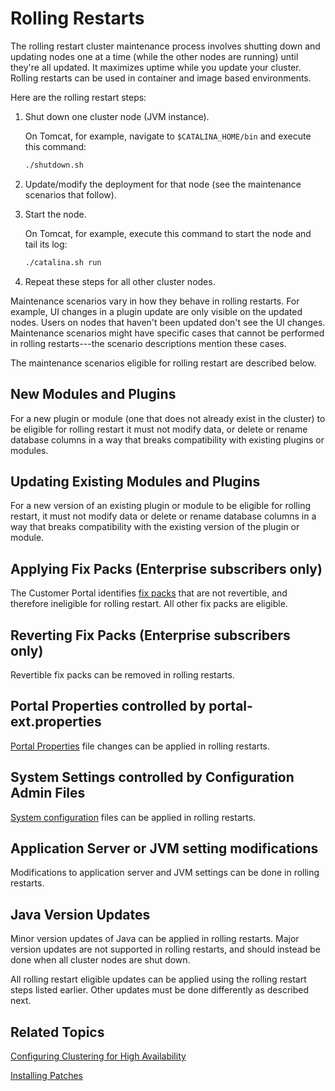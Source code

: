 # Rolling Restarts

The rolling restart cluster maintenance process involves shutting down and updating nodes one at a time (while the other nodes are running) until they're all updated. It maximizes uptime while you update your cluster. Rolling restarts can be used in container and image based environments. 

Here are the rolling restart steps:

1.  Shut down one cluster node (JVM instance).

    On Tomcat, for example, navigate to `$CATALINA_HOME/bin` and execute this command:

    ```bash
    ./shutdown.sh
    ```

2.  Update/modify the deployment for that node (see the maintenance scenarios that follow). 

3.  Start the node.

    On Tomcat, for example, execute this command to start the node and tail its log:

    ```bash
    ./catalina.sh run
    ```

4.  Repeat these steps for all other cluster nodes. 

Maintenance scenarios vary in how they behave in rolling restarts. For example, UI changes in a plugin update are only visible on the updated nodes. Users on nodes that haven't been updated don't see the UI changes. Maintenance scenarios might have specific cases that cannot be performed in rolling restarts---the scenario descriptions mention these cases. 

The maintenance scenarios eligible for rolling restart are described below. 

## New Modules and Plugins

For a new plugin or module (one that does not already exist in the cluster) to be eligible for rolling restart it must not modify data, or delete or rename database columns in a way that breaks compatibility with existing plugins or modules. 

## Updating Existing Modules and Plugins

For a new version of an existing plugin or module to be eligible for rolling restart, it must not modify data or delete or rename database columns in a way that breaks compatibility with the existing version of the plugin or module. 

## Applying Fix Packs (Enterprise subscribers only)

The Customer Portal identifies [fix packs](../09-maintaining-a-liferay-dxp-installation/01-installing-patches.md) that are not revertible, and therefore ineligible for rolling restart. All other fix packs are eligible. 

## Reverting Fix Packs (Enterprise subscribers only)

Revertible fix packs can be removed in rolling restarts. 

## Portal Properties controlled by portal-ext.properties
 
[Portal Properties](../14-reference/03-portal-properties.md) 
file changes can be applied in rolling restarts. 

## System Settings controlled by Configuration Admin Files

[System configuration](../14-reference/04-system-properties.md)
files can be applied in rolling restarts. 

## Application Server or JVM setting modifications

Modifications to application server and JVM settings can be done in rolling restarts. 

## Java Version Updates

Minor version updates of Java can be applied in rolling restarts. Major version updates are not supported in rolling restarts, and should instead be done when all cluster nodes are shut down. 

All rolling restart eligible updates can be applied using the rolling restart steps listed earlier. Other updates must be done differently as described next. 

## Related Topics

[Configuring Clustering for High Availability](../04-performance-and-scalability/01-configuring-clustering-for-high-availability.md)

[Installing Patches](../09-maintaining-a-liferay-dxp-installation/01-installing-patches.md)
